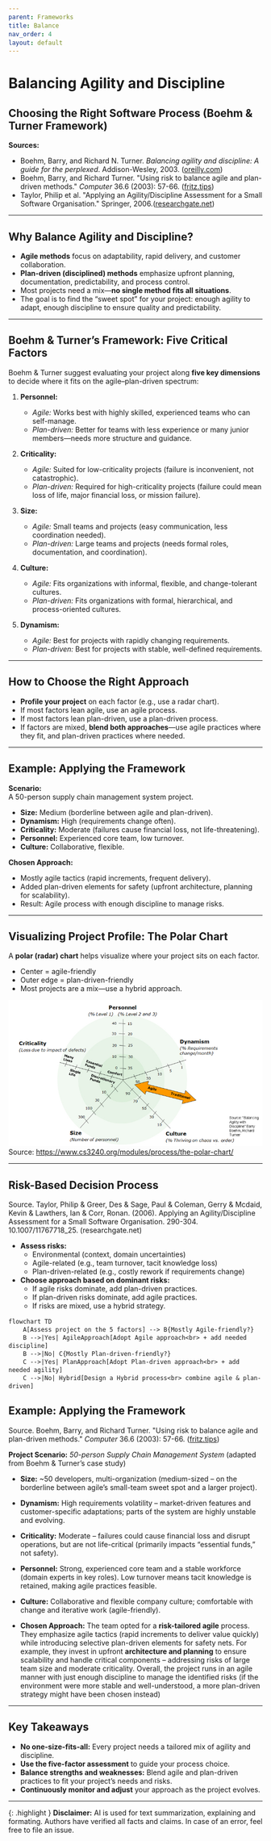 ```yaml
---
parent: Frameworks
title: Balance
nav_order: 4
layout: default
---
```


# Balancing Agility and Discipline  
## Choosing the Right Software Process (Boehm & Turner Framework)

**Sources:**  
- Boehm, Barry, and Richard N. Turner. *Balancing agility and discipline: A guide for the perplexed*. Addison-Wesley, 2003. ([oreilly.com](https://www.oreilly.com/library/view/balancing-agility-and/0321186125/)) 
- Boehm, Barry, and Richard Turner. "Using risk to balance agile and plan-driven methods." *Computer* 36.6 (2003): 57-66.  ([fritz.tips](https://www.fritz.tips/wp-content/uploads/2016/09/BeohmAndTurner_UsingRiskToBalanceAgileAndPlan-DrivenMethods.pdf))
- Taylor, Philip et al. "Applying an Agility/Discipline Assessment for a Small Software Organisation." Springer, 2006.([researchgate.net](https://www.researchgate.net/figure/Five-critical-factors-affecting-method-selection-4-p-56_fig2_221219158#:~:text=are%20categorised%20as%20follows%3A%20Environmental,Rate%20the%20project%E2%80%99s%20environmental))

---

## Why Balance Agility and Discipline?

- **Agile methods** focus on adaptability, rapid delivery, and customer collaboration.
- **Plan-driven (disciplined) methods** emphasize upfront planning, documentation, predictability, and process control.
- Most projects need a mix—**no single method fits all situations**.  
- The goal is to find the “sweet spot” for your project: enough agility to adapt, enough discipline to ensure quality and predictability.

---

## Boehm & Turner’s Framework: Five Critical Factors

Boehm & Turner suggest evaluating your project along **five key dimensions** to decide where it fits on the agile–plan-driven spectrum:

1. **Personnel:**  
   - *Agile:* Works best with highly skilled, experienced teams who can self-manage.  
   - *Plan-driven:* Better for teams with less experience or many junior members—needs more structure and guidance.

2. **Criticality:**  
   - *Agile:* Suited for low-criticality projects (failure is inconvenient, not catastrophic).  
   - *Plan-driven:* Required for high-criticality projects (failure could mean loss of life, major financial loss, or mission failure).

3. **Size:**  
   - *Agile:* Small teams and projects (easy communication, less coordination needed).  
   - *Plan-driven:* Large teams and projects (needs formal roles, documentation, and coordination).

4. **Culture:**  
   - *Agile:* Fits organizations with informal, flexible, and change-tolerant cultures.  
   - *Plan-driven:* Fits organizations with formal, hierarchical, and process-oriented cultures.

5. **Dynamism:**  
   - *Agile:* Best for projects with rapidly changing requirements.  
   - *Plan-driven:* Best for projects with stable, well-defined requirements.

---

## How to Choose the Right Approach

- **Profile your project** on each factor (e.g., use a radar chart).
- If most factors lean agile, use an agile process.
- If most factors lean plan-driven, use a plan-driven process.
- If factors are mixed, **blend both approaches**—use agile practices where they fit, and plan-driven practices where needed.

---

## Example: Applying the Framework

**Scenario:**  
A 50-person supply chain management system project.

- **Size:** Medium (borderline between agile and plan-driven).
- **Dynamism:** High (requirements change often).
- **Criticality:** Moderate (failures cause financial loss, not life-threatening).
- **Personnel:** Experienced core team, low turnover.
- **Culture:** Collaborative, flexible.

**Chosen Approach:**  
- Mostly agile tactics (rapid increments, frequent delivery).
- Added plan-driven elements for safety (upfront architecture, planning for scalability).
- Result: Agile process with enough discipline to manage risks.

---

## Visualizing Project Profile: The Polar Chart

A **polar (radar) chart** helps visualize where your project sits on each factor.  
- Center = agile-friendly  
- Outer edge = plan-driven-friendly  
- Most projects are a mix—use a hybrid approach.

![Polar Chart Example](image.png)
Source: https://www.cs3240.org/modules/process/the-polar-chart/

---

## Risk-Based Decision Process
Source. Taylor, Philip & Greer, Des & Sage, Paul & Coleman, Gerry & Mcdaid, Kevin & Lawthers, Ian & Corr, Ronan. (2006). Applying an Agility/Discipline Assessment for a Small Software Organisation. 290-304. 10.1007/11767718_25. (researchgate.net)

- **Assess risks:**  
  - Environmental (context, domain uncertainties)
  - Agile-related (e.g., team turnover, tacit knowledge loss)
  - Plan-driven-related (e.g., costly rework if requirements change)
- **Choose approach based on dominant risks:**  
  - If agile risks dominate, add plan-driven practices.
  - If plan-driven risks dominate, add agile practices.
  - If risks are mixed, use a hybrid strategy.

```mermaid
flowchart TD
    A[Assess project on the 5 factors] --> B{Mostly Agile-friendly?}
    B -->|Yes| AgileApproach[Adopt Agile approach<br> + add needed discipline]
    B -->|No| C{Mostly Plan-driven-friendly?}
    C -->|Yes| PlanApproach[Adopt Plan-driven approach<br> + add needed agility]
    C -->|No| Hybrid[Design a Hybrid process<br> combine agile & plan-driven]

```

## Example: Applying the Framework

Source. Boehm, Barry, and Richard Turner. "Using risk to balance agile and plan-driven methods." *Computer* 36.6 (2003): 57-66.  ([fritz.tips](https://www.fritz.tips/wp-content/uploads/2016/09/BeohmAndTurner_UsingRiskToBalanceAgileAndPlan-DrivenMethods.pdf))

**Project Scenario:** _50-person Supply Chain Management System_ (adapted from Boehm & Turner’s case study)

- **Size:** ~50 developers, multi-organization (medium-sized – on the borderline between agile’s small-team sweet spot and a larger project).
    
- **Dynamism:** High requirements volatility – market-driven features and customer-specific adaptations; parts of the system are highly unstable and evolving.
- **Criticality:** Moderate – failures could cause financial loss and disrupt operations, but are not life-critical (primarily impacts “essential funds,” not safety).
- **Personnel:** Strong, experienced core team and a stable workforce (domain experts in key roles). Low turnover means tacit knowledge is retained, making agile practices feasible.
- **Culture:** Collaborative and flexible company culture; comfortable with change and iterative work (agile-friendly).
- **Chosen Approach:** The team opted for a **risk-tailored agile** process. They emphasize agile tactics (rapid increments to deliver value quickly) while introducing selective plan-driven elements for safety nets. For example, they invest in upfront **architecture and planning** to ensure scalability and handle critical components – addressing risks of large team size and moderate criticality. Overall, the project runs in an agile manner with just enough discipline to manage the identified risks (if the environment were more stable and well-understood, a more plan-driven strategy might have been chosen instead)

---

## Key Takeaways

- **No one-size-fits-all:** Every project needs a tailored mix of agility and discipline.
- **Use the five-factor assessment** to guide your process choice.
- **Balance strengths and weaknesses:** Blend agile and plan-driven practices to fit your project’s needs and risks.
- **Continuously monitor and adjust** your approach as the project evolves.

---

{: .highlight }
**Disclaimer:** AI is used for text summarization, explaining and formating. Authors have verified all facts and claims. In case of an error, feel free to file an issue.
